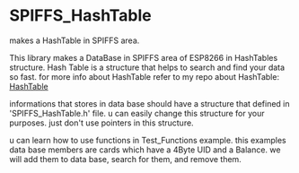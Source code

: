 # SPIFFS_HashTable
makes a HashTable in SPIFFS area.

This library makes a DataBase in SPIFFS area of ESP8266 in HashTables structure.
Hash Table is a structure that helps to search and find your data so fast. for more info about HashTable refer to my repo about HashTable: [HashTable](https://github.com/Black3rror/HashTable_Tutorial)

informations that stores in data base should have a structure that defined in 'SPIFFS_HashTable.h' file.
u can easily change this structure for your purposes. just don't use pointers in this structure.

u can learn how to use functions in Test_Functions example. this examples data base members are cards which have a 4Byte UID and a Balance.
we will add them to data base, search for them, and remove them.
